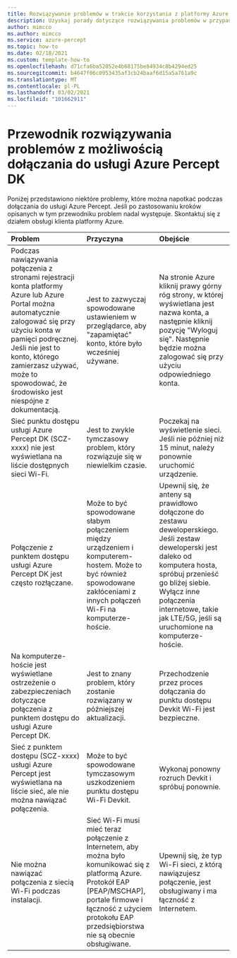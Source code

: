 ```yaml
---
title: Rozwiązywanie problemów w trakcie korzystania z platformy Azure Percept DK
description: Uzyskaj porady dotyczące rozwiązywania problemów w przypadku niektórych typowych problemów występujących podczas korzystania z platformy
author: mimcco
ms.author: mimcco
ms.service: azure-percept
ms.topic: how-to
ms.date: 02/18/2021
ms.custom: template-how-to
ms.openlocfilehash: d71cfa6ba52052e4b68175be84934c8b4294ed25
ms.sourcegitcommit: b4647f06c0953435af3cb24baaf6d15a5a761a9c
ms.translationtype: MT
ms.contentlocale: pl-PL
ms.lasthandoff: 03/02/2021
ms.locfileid: "101662911"
---
```

# <a name="azure-percept-dk-onboarding-experience-troubleshooting-guide"></a>Przewodnik rozwiązywania problemów z możliwością dołączania do usługi Azure Percept DK

Poniżej przedstawiono niektóre problemy, które można napotkać podczas dołączania do usługi Azure Percept. Jeśli po zastosowaniu kroków opisanych w tym przewodniku problem nadal występuje. Skontaktuj się z działem obsługi klienta platformy Azure.

|Problem|Przyczyna|Obejście|
|:-----|:------|:----------|
|Podczas nawiązywania połączenia z stronami rejestracji konta platformy Azure lub Azure Portal można automatycznie zalogować się przy użyciu konta w pamięci podręcznej. Jeśli nie jest to konto, którego zamierzasz używać, może to spowodować, że środowisko jest niespójne z dokumentacją.|Jest to zazwyczaj spowodowane ustawieniem w przeglądarce, aby "zapamiętać" konto, które było wcześniej używane.|Na stronie Azure kliknij prawy górny róg strony, w której wyświetlana jest nazwa konta, a następnie kliknij pozycję "Wyloguj się". Następnie będzie można zalogować się przy użyciu odpowiedniego konta.|
|Sieć punktu dostępu usługi Azure Percept DK (SCZ-xxxx) nie jest wyświetlana na liście dostępnych sieci Wi-Fi.|Jest to zwykle tymczasowy problem, który rozwiązuje się w niewielkim czasie.|Poczekaj na wyświetlenie sieci. Jeśli nie później niż 15 minut, należy ponownie uruchomić urządzenie.|
|Połączenie z punktem dostępu usługi Azure Percept DK jest często rozłączane.|Może to być spowodowane słabym połączeniem między urządzeniem i komputerem-hostem. Może to być również spowodowane zakłóceniami z innych połączeń Wi-Fi na komputerze-hoście.|Upewnij się, że anteny są prawidłowo dołączone do zestawu deweloperskiego. Jeśli zestaw deweloperski jest daleko od komputera hosta, spróbuj przenieść go bliżej siebie. Wyłącz inne połączenia internetowe, takie jak LTE/5G, jeśli są uruchomione na komputerze-hoście.|
|Na komputerze-hoście jest wyświetlane ostrzeżenie o zabezpieczeniach dotyczące połączenia z punktem dostępu do usługi Azure Percept DK.|Jest to znany problem, który zostanie rozwiązany w późniejszej aktualizacji.|Przechodzenie przez proces dołączania do punktu dostępu Devkit Wi-Fi jest bezpieczne.|
|Sieć z punktem dostępu (SCZ-xxxx) usługi Azure Percept jest wyświetlana na liście sieć, ale nie można nawiązać połączenia.|Może to być spowodowane tymczasowym uszkodzeniem punktu dostępu Wi-Fi Devkit.|Wykonaj ponowny rozruch Devkit i spróbuj ponownie.|
|Nie można nawiązać połączenia z siecią Wi-Fi podczas instalacji.|Sieć Wi-Fi musi mieć teraz połączenie z Internetem, aby można było komunikować się z platformą Azure. Protokół EAP [PEAP/MSCHAP], portale firmowe i łączność z użyciem protokołu EAP przedsiębiorstwa nie są obecnie obsługiwane.|Upewnij się, że typ Wi-Fi sieci, z którą nawiązujesz połączenie, jest obsługiwany i ma łączność z Internetem.|